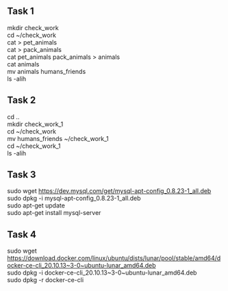 ## Task 1
mkdir check_work    
cd ~/check_work   
cat > pet_animals    
cat > pack_animals    
cat pet_animals  pack_animals > animals    
cat animals    
mv animals humans_friends    
ls -alih    

## Task 2
cd ..    
mkdir check_work_1    
cd ~/check_work    
mv humans_friends  ~/check_work_1  
cd ~/check_work_1    
ls -alih    

## Task 3
sudo wget https://dev.mysql.com/get/mysql-apt-config_0.8.23-1_all.deb    
sudo dpkg -i mysql-apt-config_0.8.23-1_all.deb    
sudo apt-get update    
sudo apt-get install mysql-server    

## Task 4
sudo wget https://download.docker.com/linux/ubuntu/dists/lunar/pool/stable/amd64/docker-ce-cli_20.10.13~3-0~ubuntu-lunar_amd64.deb    
sudo dpkg -i docker-ce-cli_20.10.13~3-0~ubuntu-lunar_amd64.deb    
sudo dpkg -r docker-ce-cli    

